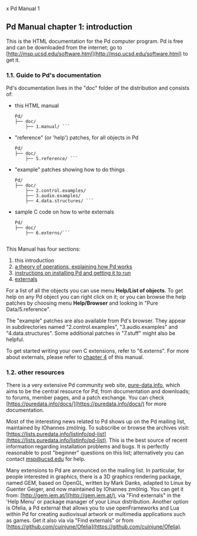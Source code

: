 x   Pd Manual 1   

## Pd Manual chapter 1: introduction
  
This is the HTML documentation for the Pd computer program. Pd is free and can be downloaded from the internet; go to [http://msp.ucsd.edu/software.html](http://msp.ucsd.edu/software.html) to get it.

### 1.1. Guide to Pd's documentation

Pd's documentation lives in the "doc" folder of the distribution and consists of:

*   this HTML manual  
    ```
    Pd/
    ├── doc/
        ├── 1.manual/ ```
    
*   "reference" (or 'help') patches, for all objects in Pd  
    ```
    Pd/
    ├── doc/
        ├── 5.reference/ ```
    
*   "example" patches showing how to do things  
    ```
    Pd/
    ├── doc/
        ├── 2.control.examples/
        ├── 3.audio.examples/
        ├── 4.data.structures/ ```
    
*   sample C code on how to write externals  
    ```
    Pd/
    ├── doc/
        ├── 6.externs/```
    

This Manual has four sections:

1.  this introduction
2.  [a theory of operations, explaining how Pd works](x2.html)
3.  [instructions on installing Pd and getting it to run](x3.html)
4.  [externals](x4.html)

For a list of all the objects you can use menu **Help/List of objects**. To get help on any Pd object you can right click on it; or you can browse the help patches by choosing menu **Help/Browser** and looking in "Pure Data/5.reference".

The "example" patches are also available from Pd's browser. They appear in subdirectories named "2.control.examples", "3.audio.examples" and "4.data.structures". Some additional patches in "7.stuff" might also be helpful.

To get started writing your own C extensions, refer to "6.externs". For more about externals, please refer to [chapter 4](x4.html) of this manual.

### 1.2. other resources

There is a very extensive Pd community web site, [pure-data.info](http://www.pure-data.info/), which aims to be the central resource for Pd, from documentation and downloads; to forums, member pages, and a patch exchange. You can check [https://puredata.info/docs/](https://puredata.info/docs/) for more documentation.

Most of the interesting news related to Pd shows up on the Pd mailing list, maintained by IOhannes zmölnig. To subscribe or browse the archives visit: [https://lists.puredata.info/listinfo/pd-list](https://lists.puredata.info/listinfo/pd-list). This is the best source of recent information regarding installation problems and bugs. It is perfectly reasonable to post "beginner" questions on this list; alternatively you can contact msp@ucsd.edu for help.

Many extensions to Pd are announced on the mailing list. In particular, for people interested in graphics, there is a 3D graphics rendering package, named GEM, based on OpenGL, written by Mark Danks, adapted to Linux by Guenter Geiger, and now maintained by IOhannes zmölnig. You can get it from: [http://gem.iem.at/](http://gem.iem.at/), via "Find externals" in the 'Help Menu' or package manager of your Linux distribution. Another option is Ofelia, a Pd external that allows you to use openFrameworks and Lua within Pd for creating audiovisual artwork or multimedia applications such as games. Get it also via via "Find externals" or from [https://github.com/cuinjune/Ofelia](https://github.com/cuinjune/Ofelia).